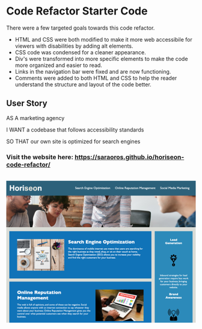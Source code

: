 # Code Refactor Starter Code

There were a few targeted goals towards this code refactor.

- HTML and CSS were both modified to make it more web accessibile for viewers with disabilities by adding alt elements.
- CSS code was condensed for a cleaner appearance.
- Div's were transformed into more specific elements to make the code more organized and easier to read.
- Links in the navigation bar were fixed and are now functioning.
- Comments were added to both HTML and CSS to help the reader understand the structure and layout of the code better.

## User Story

<p>AS A marketing agency<p>
<p>I WANT a codebase that follows accessibility standards</p>
<p>SO THAT our own site is optimized for search engines</p>

### Visit the website here: https://saraoros.github.io/horiseon-code-refactor/

<br />
<img src="./assets/images/page-screenshot.png">
